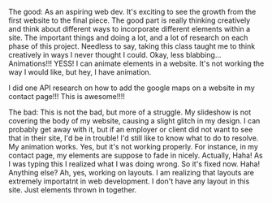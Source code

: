 The good: 
As an aspiring web dev. It's exciting to see the growth from the first website to the final piece. The good part is really thinking creatively and think about different ways to incorporate different elements within a site. The important things and doing a lot, and a lot of research on each phase of this project. Needless to say, taking this class taught me to think creatively in ways I never thought I could. Okay, less blabbing... Animations!!! YESS! I can animate elements in a website. It's not working the way I would like, but hey, I have animation. 

I did one API research on how to add the google maps on a website in my contact page!!! This is awesome!!!! 

The bad: 
This is not the bad, but more of a struggle. My slideshow is not covering the body of my website, causing a slight glitch in my design. I can probably get away with it, but if an employer or client did not want to see that in their site, I'd be in trouble! I'd still like to know what to do to resolve. 
My animation works. Yes, but it's not working properly. For instance, in my contact page, my elements are suppose to fade in nicely. Actually, Haha! As I was typing this I realized what I was doing wrong. So it's fixed now. Haha! Anything else? Ah, yes, working on layouts. 
I am realizing that layouts are extremely importatnt in web development. I don't have any layout in this site. Just elements thrown in together. 




